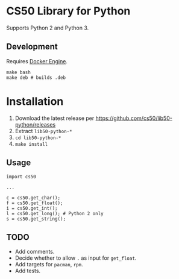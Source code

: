 # CS50 Library for Python

Supports Python 2 and Python 3.

## Development

Requires [Docker Engine](https://docs.docker.com/engine/installation/).

    make bash
    make deb # builds .deb

# Installation

1. Download the latest release per https://github.com/cs50/lib50-python/releases
1. Extract `lib50-python-*`
1. `cd lib50-python-*`
1. `make install`

## Usage

    import cs50

    ...

    c = cs50.get_char();
    f = cs50.get_float();
    i = cs50.get_int();
    l = cs50.get_long(); # Python 2 only
    s = cs50.get_string();

## TODO

* Add comments.
* Decide whether to allow `.` as input for `get_float`.
* Add targets for `pacman`, `rpm`.
* Add tests.
